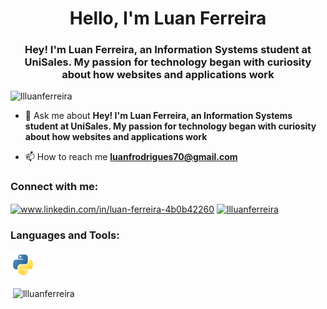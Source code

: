 <h1 align="center">Hello, I'm Luan Ferreira</h1>
<h3 align="center">Hey! I'm Luan Ferreira, an Information Systems student at UniSales. My passion for technology began with curiosity about how websites and applications work</h3>

<p align="left"> <img src="https://komarev.com/ghpvc/?username=llluanferreira&label=Profile%20views&color=0e75b6&style=flat" alt="llluanferreira" /> </p>

- 💬 Ask me about **Hey! I'm Luan Ferreira, an Information Systems student at UniSales. My passion for technology began with curiosity about how websites and applications work**

- 📫 How to reach me **luanfrodrigues70@gmail.com**

<h3 align="left">Connect with me:</h3>
<p align="left">
<a href="https://linkedin.com/in/www.linkedin.com/in/luan-ferreira-4b0b42260" target="blank"><img align="center" src="https://raw.githubusercontent.com/rahuldkjain/github-profile-readme-generator/master/src/images/icons/Social/linked-in-alt.svg" alt="www.linkedin.com/in/luan-ferreira-4b0b42260" height="30" width="40" /></a>
<a href="https://instagram.com/llluanferreira" target="blank"><img align="center" src="https://raw.githubusercontent.com/rahuldkjain/github-profile-readme-generator/master/src/images/icons/Social/instagram.svg" alt="llluanferreira" height="30" width="40" /></a>
</p>

<h3 align="left">Languages and Tools:</h3>
<p align="left"> <a href="https://www.python.org" target="_blank" rel="noreferrer"> <img src="https://raw.githubusercontent.com/devicons/devicon/master/icons/python/python-original.svg" alt="python" width="40" height="40"/> </a> </p>

<p>&nbsp;<img align="center" src="https://github-readme-stats.vercel.app/api?username=llluanferreira&show_icons=true&locale=en" alt="llluanferreira" /></p>
